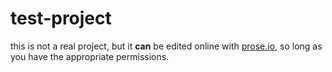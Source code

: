 # test-project
this is not a real project, but it **can** be edited online with [prose.io](https://prose.io), so long as you have the appropriate permissions.
